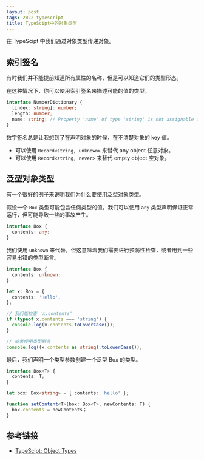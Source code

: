 ```yaml
---
layout: post
tags: 2022 typescript
title: TypeScipt中的对象类型
---
```


在 TypeScipt 中我们通过对象类型传递对象。

## 索引签名

有时我们并不能提前知道所有属性的名称，但是可以知道它们的类型形态。

在这种情况下，你可以使用索引签名来描述可能的值的类型。

```typescript
interface NumberDictionary {
  [index: string]: number;
  length: number;
  name: string; // Property 'name' of type 'string' is not assignable to 'string' index type 'number'.
}
```

数字签名总是让我想到了在声明对象的时候，在不清楚对象的 key 值。

- 可以使用 `Record<string, unknown>` 来替代 any object 任意对象。
- 可以使用 `Record<string, never>` 来替代 empty object 空对象。

## 泛型对象类型

有一个很好的例子来说明我们为什么要使用泛型对象类型。

假设一个 `Box` 类型可能包含任何类型的值。我们可以使用 `any` 类型声明保证正常运行，但可能导致一些的事故产生。

```typescript
interface Box {
  contents: any;
}
````

我们使用 `unknown` 来代替，但这意味着我们需要进行预防性检查，或者用到一些容易出错的类型断言。

```typescript
interface Box {
  contents: unknown;
}

let x: Box = {
  contents: 'Hello',
};

// 我们能检查 'x.contents'
if (typeof x.contents === 'string') {
  console.log(x.contents.toLowerCase());
}

// 或者使用类型断言
console.log((x.contents as string).toLowerCase());
```

最后，我们声明一个类型参数创建一个泛型 Box 的类型。

```typescript
interface Box<T> {
  contents: T;
}

let box: Box<string> = { contents: 'hello' };

function setContent<T>(box: Box<T>, newContents: T) {
  box.contents = newContents；
}
```

## 参考链接

- [TypeScipt: Object Types](https://www.typescriptlang.org/docs/handbook/2/objects.html)
